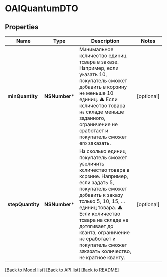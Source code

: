 # OAIQuantumDTO

## Properties
Name | Type | Description | Notes
------------ | ------------- | ------------- | -------------
**minQuantity** | **NSNumber*** | Минимальное количество единиц товара в заказе. Например, если указать 10, покупатель сможет добавить в корзину не меньше 10 единиц.  ⚠️ Если количество товара на складе меньше заданного, ограничение не сработает и покупатель сможет его заказать.  | [optional] 
**stepQuantity** | **NSNumber*** | На сколько единиц покупатель сможет увеличить количество товара в корзине.  Например, если задать 5, покупатель сможет добавить к заказу только 5, 10, 15, ... единиц товара.  ⚠️ Если количество товара на складе не дотягивает до кванта, ограничение не сработает и покупатель сможет заказать количество, не кратное кванту.  | [optional] 

[[Back to Model list]](../README.md#documentation-for-models) [[Back to API list]](../README.md#documentation-for-api-endpoints) [[Back to README]](../README.md)



